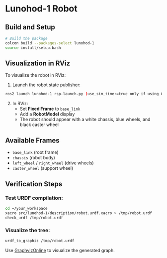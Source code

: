 # Lunohod-1 Robot

## Build and Setup

```bash
# Build the package
colcon build --packages-select lunohod-1
source install/setup.bash
```

## Visualization in RViz

To visualize the robot in RViz:

1. Launch the robot state publisher:
```bash
ros2 launch lunohod-1 rsp.launch.py (use_sim_time:=true only if using Gazebo)
```
2. In RViz:
   - Set **Fixed Frame** to `base_link`
   - Add a **RobotModel** display
   - The robot should appear with a white chassis, blue wheels, and black caster wheel

## Available Frames

- `base_link` (root frame)
- `chassis` (robot body)
- `left_wheel` / `right_wheel` (drive wheels)
- `caster_wheel` (support wheel)

## Verification Steps

### Test URDF compilation:
```bash
cd ~/your_workspace
xacro src/lunohod-1/description/robot.urdf.xacro > /tmp/robot.urdf
check_urdf /tmp/robot.urdf
```

### Visualize the tree:
```bash
urdf_to_graphiz /tmp/robot.urdf
```

Use [GraphvizOnline](https://dreampuf.github.io/GraphvizOnline/) to visualize the generated graph.
